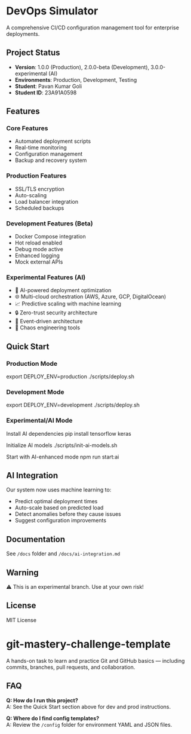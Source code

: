
# DevOps Simulator

A comprehensive CI/CD configuration management tool for enterprise deployments.

## Project Status
- **Version**: 1.0.0 (Production), 2.0.0-beta (Development), 3.0.0-experimental (AI)
- **Environments**: Production, Development, Testing
- **Student**: Pavan Kumar Goli
- **Student ID**: 23A91A0598

## Features

### Core Features
- Automated deployment scripts
- Real-time monitoring
- Configuration management
- Backup and recovery system

### Production Features
- SSL/TLS encryption
- Auto-scaling
- Load balancer integration
- Scheduled backups

### Development Features (Beta)
- Docker Compose integration
- Hot reload enabled
- Debug mode active
- Enhanced logging
- Mock external APIs

### Experimental Features (AI)
- 🤖 AI-powered deployment optimization
- 🌐 Multi-cloud orchestration (AWS, Azure, GCP, DigitalOcean)
- 📈 Predictive scaling with machine learning
- 🔒 Zero-trust security architecture
- 🌊 Event-driven architecture
- 🎯 Chaos engineering tools

## Quick Start

### Production Mode
export DEPLOY_ENV=production
./scripts/deploy.sh

### Development Mode
export DEPLOY_ENV=development
./scripts/deploy.sh

### Experimental/AI Mode
Install AI dependencies
pip install tensorflow keras

Initialize AI models
./scripts/init-ai-models.sh

Start with AI-enhanced mode
npm run start:ai

## AI Integration
Our system now uses machine learning to:
- Predict optimal deployment times
- Auto-scale based on predicted load
- Detect anomalies before they cause issues
- Suggest configuration improvements

## Documentation
See `/docs` folder and `/docs/ai-integration.md`

## Warning
⚠️ This is an experimental branch. Use at your own risk!

## License
MIT License



# git-mastery-challenge-template
A hands-on task to learn and practice Git and GitHub basics — including commits, branches, pull requests, and collaboration.

## FAQ

**Q: How do I run this project?**  
A: See the Quick Start section above for dev and prod instructions.

**Q: Where do I find config templates?**  
A: Review the `/config` folder for environment YAML and JSON files.


